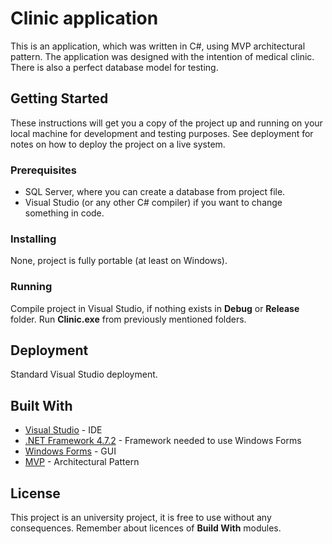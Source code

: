 # Clinic application

This is an application, which was written in C#, using MVP architectural pattern. The application was designed with the intention of medical clinic. There is also a perfect database model for testing.

## Getting Started

These instructions will get you a copy of the project up and running on your local machine for development and testing purposes. See deployment for notes on how to deploy the project on a live system.

### Prerequisites

* SQL Server, where you can create a database from project file.
* Visual Studio (or any other C# compiler) if you want to change something in code.

### Installing

None, project is fully portable (at least on Windows).

### Running

Compile project in Visual Studio, if nothing exists in **Debug** or **Release** folder.
Run **Clinic.exe** from previously mentioned folders.

## Deployment

Standard Visual Studio deployment.

## Built With

* [Visual Studio](https://visualstudio.microsoft.com/) - IDE
* [.NET Framework 4.7.2](https://dotnet.microsoft.com/download/dotnet-framework/net472) - Framework needed to use Windows Forms
* [Windows Forms](https://docs.microsoft.com/pl-pl/dotnet/framework/winforms/) - GUI
* [MVP](https://en.wikipedia.org/wiki/Model%E2%80%93view%E2%80%93presenter) - Architectural Pattern

## License

This project is an university project, it is free to use without any consequences.
Remember about licences of **Build With** modules.